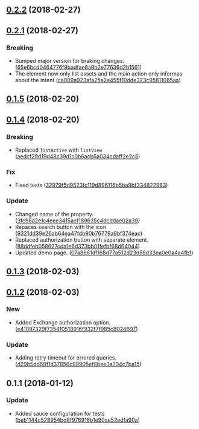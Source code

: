 <a name="0.2.2"></a>
## [0.2.2](https://github.com/advanced-rest-client/exchange-search-panel/compare/0.2.1...0.2.2) (2018-02-27)




<a name="0.2.1"></a>
## [0.2.1](https://github.com/advanced-rest-client/exchange-search-panel/compare/0.1.5...0.2.1) (2018-02-27)


### Breaking

* Bumped major version for braking changes. ([65e6bcd0464776f9badfae8a9b2e77636d2b1561](https://github.com/advanced-rest-client/exchange-search-panel/commit/65e6bcd0464776f9badfae8a9b2e77636d2b1561))
* The element now only list assets and the main action only informas about the intent ([ca009a923afa25a2e455f10dde323c95811065aa](https://github.com/advanced-rest-client/exchange-search-panel/commit/ca009a923afa25a2e455f10dde323c95811065aa))



<a name="0.1.5"></a>
## [0.1.5](https://github.com/advanced-rest-client/exchange-search-panel/compare/0.1.4...0.1.5) (2018-02-20)




<a name="0.1.4"></a>
## [0.1.4](https://github.com/advanced-rest-client/exchange-search-panel/compare/0.1.3...0.1.4) (2018-02-20)


### Breaking

* Replaced `listActive` with `listView` ([aedcf29d19d48c39d1c0b6acb5a034cdaff2e2c5](https://github.com/advanced-rest-client/exchange-search-panel/commit/aedcf29d19d48c39d1c0b6acb5a034cdaff2e2c5))

### Fix

* Fixed tests ([32979f5d9523fc119d896116b5ba9bf334822983](https://github.com/advanced-rest-client/exchange-search-panel/commit/32979f5d9523fc119d896116b5ba9bf334822983))

### Update

* Changed name of the property. ([3fc98a2e1c4eee3415acf189635c4dcddae02a39](https://github.com/advanced-rest-client/exchange-search-panel/commit/3fc98a2e1c4eee3415acf189635c4dcddae02a39))
* Repaces search button with the icon ([9321dd39e26ab64ea47fdb90b76779a9bf374eac](https://github.com/advanced-rest-client/exchange-search-panel/commit/9321dd39e26ab64ea47fdb90b76779a9bf374eac))
* Replaced authorization button with separate element. ([88ddfeb058627cda1e6d373bb01fefbf68d64044](https://github.com/advanced-rest-client/exchange-search-panel/commit/88ddfeb058627cda1e6d373bb01fefbf68d64044))
* Updated demo page. ([07a8661df168d77a512d23d56d33ea0e0a4a4fbf](https://github.com/advanced-rest-client/exchange-search-panel/commit/07a8661df168d77a512d23d56d33ea0e0a4a4fbf))



<a name="0.1.3"></a>
## [0.1.3](https://github.com/advanced-rest-client/exchange-search-panel/compare/0.1.2...0.1.3) (2018-02-03)




<a name="0.1.2"></a>
## [0.1.2](https://github.com/advanced-rest-client/exchange-search-panel/compare/0.1.1...0.1.2) (2018-02-03)


### New

* Added Exchange authorization option. ([e41097329f7354f0518916f932f7f985c8024697](https://github.com/advanced-rest-client/exchange-search-panel/commit/e41097329f7354f0518916f932f7f985c8024697))

### Update

* Adding retry timeout for errored queries. ([d29b5dd68f1d37856c99905ef8bee3a704c7ba15](https://github.com/advanced-rest-client/exchange-search-panel/commit/d29b5dd68f1d37856c99905ef8bee3a704c7ba15))



<a name="0.1.1"></a>
## 0.1.1 (2018-01-12)


### Update

* Added sauce configuration for tests ([beb1144c528954bd8f976916b1e90ae52edfa90a](https://github.com/advanced-rest-client/exchange-search-panel/commit/beb1144c528954bd8f976916b1e90ae52edfa90a))



